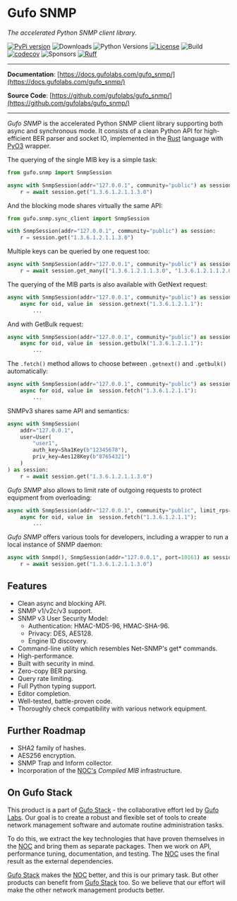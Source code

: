 # Gufo SNMP

*The accelerated Python SNMP client library.*

[![PyPi version](https://img.shields.io/pypi/v/gufo_snmp.svg)](https://pypi.python.org/pypi/gufo_snmp/)
![Downloads](https://img.shields.io/pypi/dw/gufo_snmp)
![Python Versions](https://img.shields.io/pypi/pyversions/gufo_snmp)
[![License](https://img.shields.io/badge/License-BSD_3--Clause-blue.svg)](https://opensource.org/licenses/BSD-3-Clause)
![Build](https://img.shields.io/github/actions/workflow/status/gufolabs/gufo_snmp/tests.yml?branch=master)
[![codecov](https://codecov.io/gh/gufolabs/gufo_snmp/graph/badge.svg?token=QZ2OBDX4H2)](https://codecov.io/gh/gufolabs/gufo_snmp)
![Sponsors](https://img.shields.io/github/sponsors/gufolabs)
[![Ruff](https://img.shields.io/endpoint?url=https://raw.githubusercontent.com/charliermarsh/ruff/main/assets/badge/v0.json)](https://github.com/charliermarsh/ruff)

---

**Documentation**: [https://docs.gufolabs.com/gufo_snmp/](https://docs.gufolabs.com/gufo_snmp/)

**Source Code**: [https://github.com/gufolabs/gufo_snmp/](https://github.com/gufolabs/gufo_snmp/)

---

*Gufo SNMP* is the accelerated Python SNMP client library supporting both async and synchronous mode.
It consists of a clean Python API for high-efficient BER parser
and socket IO, implemented in the 
[Rust][Rust] language with [PyO3][PyO3] wrapper.

The querying of the single MIB key is a simple task:

``` py
from gufo.snmp import SnmpSession

async with SnmpSession(addr="127.0.0.1", community="public") as session:
    r = await session.get("1.3.6.1.2.1.1.3.0")
```

And the blocking mode shares virtually the same API:

``` py
from gufo.snmp.sync_client import SnmpSession

with SnmpSession(addr="127.0.0.1", community="public") as session:
    r = session.get("1.3.6.1.2.1.1.3.0")
```

Multiple keys can be queried by one request too:

``` py
async with SnmpSession(addr="127.0.0.1", community="public") as session:
    r = await session.get_many(["1.3.6.1.2.1.1.3.0", "1.3.6.1.2.1.1.2.0"])
```

The querying of the MIB parts is also available with GetNext request:

``` py
async with SnmpSession(addr="127.0.0.1", community="public") as session:
    async for oid, value in  session.getnext("1.3.6.1.2.1.1"):
        ...
```

And with GetBulk request:

``` py
async with SnmpSession(addr="127.0.0.1", community="public") as session:
    async for oid, value in  session.getbulk("1.3.6.1.2.1.1"):
        ...
```

The `.fetch()` method allows to choose between `.getnext()` and `.getbulk()` automatically:
``` py
async with SnmpSession(addr="127.0.0.1", community="public") as session:
    async for oid, value in  session.fetch("1.3.6.1.2.1.1"):
        ...
```

SNMPv3 shares same API and semantics:

``` py
async with SnmpSession(
    addr="127.0.0.1",
    user=User(
        "user1",
        auth_key=Sha1Key(b"12345678"),
        priv_key=Aes128Key(b"87654321")
    )
) as session:
    r = await session.get("1.3.6.1.2.1.1.3.0")
```

*Gufo SNMP* also allows to limit rate of outgoing requests to protect equipment
from overloading:

``` py
async with SnmpSession(addr="127.0.0.1", community="public", limit_rps=10) as session:
    async for oid, value in  session.fetch("1.3.6.1.2.1.1"):
        ...
```


*Gufo SNMP* offers various tools for developers, including a wrapper to
run a local instance of SNMP daemon:

``` py
async with Snmpd(), SnmpSession(addr="127.0.0.1", port=10161) as session:
    r = await session.get("1.3.6.1.2.1.1.3.0")
```

## Features

* Clean async and blocking API.
* SNMP v1/v2c/v3 support.
* SNMP v3 User Security Model:
    * Authentication: HMAC-MD5-96, HMAC-SHA-96.
    * Privacy: DES, AES128.
    * Engine ID discovery.
* Command-line utility which resembles Net-SNMP's get* commands.
* High-performance.
* Built with security in mind.
* Zero-copy BER parsing.
* Query rate limiting.
* Full Python typing support.
* Editor completion.
* Well-tested, battle-proven code.
* Thoroughly check compatibility with various network equipment.

## Further Roadmap

* SHA2 family of hashes.
* AES256 encryption.
* SNMP Trap and Inform collector.
* Incorporation of the [NOC's][NOC] *Compiled MIB* infrastructure.

## On Gufo Stack

This product is a part of [Gufo Stack][Gufo Stack] - the collaborative effort 
led by [Gufo Labs][Gufo Labs]. Our goal is to create a robust and flexible 
set of tools to create network management software and automate 
routine administration tasks.

To do this, we extract the key technologies that have proven themselves 
in the [NOC][NOC] and bring them as separate packages. Then we work on API,
performance tuning, documentation, and testing. The [NOC][NOC] uses the final result
as the external dependencies.

[Gufo Stack][Gufo Stack] makes the [NOC][NOC] better, and this is our primary task. But other products
can benefit from [Gufo Stack][Gufo Stack] too. So we believe that our effort will make 
the other network management products better.

[Gufo Labs]: https://gufolabs.com/
[Gufo Stack]: https://docs.gufolabs.com/
[NOC]: https://getnoc.com/
[Rust]: https://rust-lang.org/
[PyO3]: https://pyo3.rs/